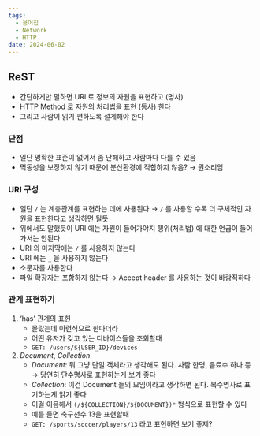 ```yaml
---
tags:
  - 용어집
  - Network
  - HTTP
date: 2024-06-02
---
```

## ReST

- 간단하게만 말하면 URI 로 정보의 자원을 표현하고 (명사)
- HTTP Method 로 자원의 처리법을 표현 (동사) 한다
- 그리고 사람이 읽기 편하도록 설계해야 한다

### 단점

- 일단 명확한 표준이 없어서 좀 난해하고 사람마다 다를 수 있음
- 멱동성을 보장하지 않기 때문에 분산환경에 적합하지 않음? → 뭔소리임

### URI 구성

- 일단 `/` 는 계층관계를 표현하는 데에 사용된다 → `/` 를 사용할 수록 더 구체적인 자원을 표현한다고 생각하면 될듯
- 위에서도 말했듯이 URI 에는 자원이 들어가야지 행위(처리법) 에 대한 언급이 들어가서는 안된다
- URI 의 마지막에는 `/` 를 사용하지 않는다
- URI 에는 `_` 을 사용하지 않는다
- 소문자를 사용한다
- 파일 확장자는 포함하지 않는다 → Accept header 를 사용하는 것이 바람직하다

### 관계 표현하기

1. ‘has’ 관계의 표현
    - 몰랐는데 이런식으로 한다더라
    - 어떤 유저가 갖고 있는 디바이스들을 조회할때
    - `GET: /users/${USER_ID}/devices`
2. _Document_, _Collection_
    - _Document_: 뭐 그냥 단일 객체라고 생각해도 된다. 사람 한명, 음료수 하나 등 → 당연히 단수명사로 표현하는게 보기 좋다
    - _Collection_: 이건 Document 들의 모임이라고 생각하면 된다. 복수명사로 표기하는게 읽기 좋다
    - 이걸 이용해서 `(/${COLLECTION}/${DOCUMENT})*` 형식으로 표현할 수 있다
    - 예를 들면 축구선수 13을 표현할때
    - `GET: /sports/soccer/players/13` 라고 표현하면 보기 좋제?